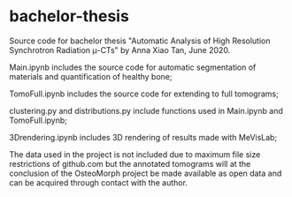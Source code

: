 # bachelor-thesis
Source code for bachelor thesis "Automatic Analysis of High Resolution Synchrotron Radiation μ-CTs" by Anna Xiao Tan, June 2020.

Main.ipynb includes the source code for automatic segmentation of materials and quantification of healthy bone;

TomoFull.ipynb includes the source code for extending to full tomograms;

clustering.py and distributions.py include functions used in Main.ipynb and TomoFull.ipynb;

3Drendering.ipynb includes 3D rendering of results made with MeVisLab;

The data used in the project is not included due to maximum file size restrictions of github.com but the annotated tomograms will at the conclusion of the OsteoMorph project be made available as open data and can be acquired through contact with the author.
